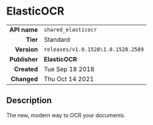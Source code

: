 # ElasticOCR
| | |
|-:|-|
|**API name**|`shared_elasticocr`|
|**Tier**|Standard|
|**Version**|`releases/v1.0.1528\1.0.1528.2589`|
|**Publisher**|**ElasticOCR**|
|**Created**|Tue Sep 18 2018|
|**Changed**|Thu Oct 14 2021|

## Description
The new, modern way to OCR your documents.
